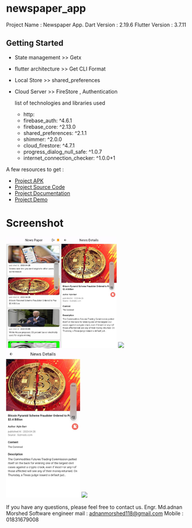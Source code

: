 # newspaper_app

Project Name : Newspaper App.
Dart Version : 2.19.6
Flutter Version : 3.7.11


## Getting Started

- State management >>  Getx
- flutter architecture >> Get CLI Format 
- Local Store >> shared_preferences
- Cloud Server >> FireStore , Authentication

  list of technologies and libraries used
  - http:
  - firebase_auth: ^4.6.1
  - firebase_core: ^2.13.0
  - shared_preferences: ^2.1.1
  - shimmer: ^2.0.0
  - cloud_firestore: ^4.7.1
  - progress_dialog_null_safe: ^1.0.7
  - internet_connection_checker: ^1.0.0+1

A few resources to get :

- [Project APK ](https://drive.google.com/drive/folders/1DzM-vb0H6QnMRq4aoryvrTbUzYRddQ7O?usp=share_link)
- [Project Source Code](https://drive.google.com/drive/folders/1DzM-vb0H6QnMRq4aoryvrTbUzYRddQ7O?usp=share_link)
- [Project Documentation](https://drive.google.com/drive/folders/1DzM-vb0H6QnMRq4aoryvrTbUzYRddQ7O?usp=share_link)
- [Project Demo](https://drive.google.com/drive/folders/1DzM-vb0H6QnMRq4aoryvrTbUzYRddQ7O?usp=share_link)



# Screenshot
<img src="assets/news.jpg" width="30%"><img src="assets/news_details.jpg" width="30%"> 
<img src="assets/4.jpg" width="30%">
<img src="assets/news_details.jpg" width="40%">
<img src="assets/06.jpg" width="40%">

If you have any questions, please feel free to contact us.
 Engr. Md.adnan Morshed
 Software engineer 
 mail : adnanmorshed118@gmail.com 
 Mobile : 01831679008
